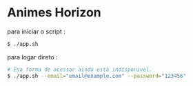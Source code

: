 # Animes Horizon

para iniciar o script :
~~~bash
$ ./app.sh
~~~
para logar direto :
~~~bash
# Esa forma de acessar ainda está indisponivel.
$ ./app.sh --email="email@example.com" --password="123456"
~~~
